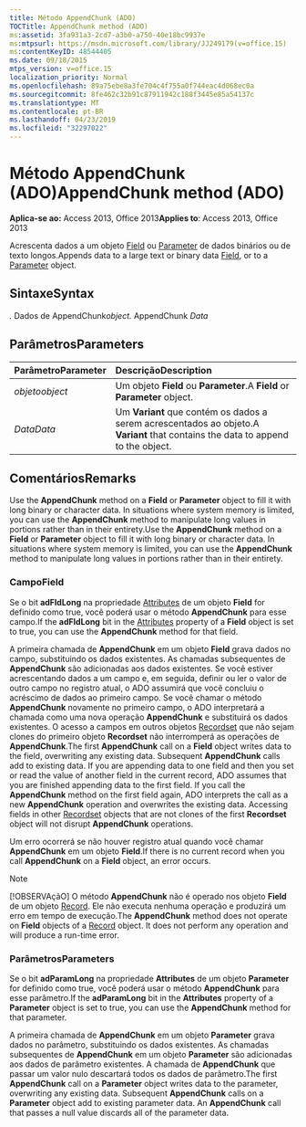 ```yaml
---
title: Método AppendChunk (ADO)
TOCTitle: AppendChunk method (ADO)
ms:assetid: 3fa931a3-2cd7-a3b0-a750-40e18bc9937e
ms:mtpsurl: https://msdn.microsoft.com/library/JJ249179(v=office.15)
ms:contentKeyID: 48544405
ms.date: 09/18/2015
mtps_version: v=office.15
localization_priority: Normal
ms.openlocfilehash: 89a75ebe8a3fe704c4f755a0f744eac4d068ec0a
ms.sourcegitcommit: 8fe462c32b91c87911942c188f3445e85a54137c
ms.translationtype: MT
ms.contentlocale: pt-BR
ms.lasthandoff: 04/23/2019
ms.locfileid: "32297022"
---
```

# <a name="appendchunk-method-ado"></a><span data-ttu-id="2e46f-102">Método AppendChunk (ADO)</span><span class="sxs-lookup"><span data-stu-id="2e46f-102">AppendChunk method (ADO)</span></span>

<span data-ttu-id="2e46f-103">**Aplica-se ao:** Access 2013, Office 2013</span><span class="sxs-lookup"><span data-stu-id="2e46f-103">**Applies to**: Access 2013, Office 2013</span></span>

<span data-ttu-id="2e46f-104">Acrescenta dados a um objeto [Field](field-object-ado.md) ou [Parameter](parameter-object-ado.md) de dados binários ou de texto longos.</span><span class="sxs-lookup"><span data-stu-id="2e46f-104">Appends data to a large text or binary data [Field](field-object-ado.md), or to a [Parameter](parameter-object-ado.md) object.</span></span>

## <a name="syntax"></a><span data-ttu-id="2e46f-105">Sintaxe</span><span class="sxs-lookup"><span data-stu-id="2e46f-105">Syntax</span></span>

<span data-ttu-id="2e46f-106">*.* Dados de  AppendChunk</span><span class="sxs-lookup"><span data-stu-id="2e46f-106">*object.* AppendChunk *Data*</span></span>

## <a name="parameters"></a><span data-ttu-id="2e46f-107">Parâmetros</span><span class="sxs-lookup"><span data-stu-id="2e46f-107">Parameters</span></span>

|<span data-ttu-id="2e46f-108">Parâmetro</span><span class="sxs-lookup"><span data-stu-id="2e46f-108">Parameter</span></span>|<span data-ttu-id="2e46f-109">Descrição</span><span class="sxs-lookup"><span data-stu-id="2e46f-109">Description</span></span>|
|:--------|:----------|
|<span data-ttu-id="2e46f-110">*objeto*</span><span class="sxs-lookup"><span data-stu-id="2e46f-110">*object*</span></span> |<span data-ttu-id="2e46f-111">Um objeto **Field** ou **Parameter**.</span><span class="sxs-lookup"><span data-stu-id="2e46f-111">A **Field** or **Parameter** object.</span></span>|
|<span data-ttu-id="2e46f-112">*Data*</span><span class="sxs-lookup"><span data-stu-id="2e46f-112">*Data*</span></span> |<span data-ttu-id="2e46f-113">Um **Variant** que contém os dados a serem acrescentados ao objeto.</span><span class="sxs-lookup"><span data-stu-id="2e46f-113">A **Variant** that contains the data to append to the object.</span></span>|

## <a name="remarks"></a><span data-ttu-id="2e46f-114">Comentários</span><span class="sxs-lookup"><span data-stu-id="2e46f-114">Remarks</span></span>

<span data-ttu-id="2e46f-p101">Use the **AppendChunk** method on a **Field** or **Parameter** object to fill it with long binary or character data. In situations where system memory is limited, you can use the **AppendChunk** method to manipulate long values in portions rather than in their entirety.</span><span class="sxs-lookup"><span data-stu-id="2e46f-p101">Use the **AppendChunk** method on a **Field** or **Parameter** object to fill it with long binary or character data. In situations where system memory is limited, you can use the **AppendChunk** method to manipulate long values in portions rather than in their entirety.</span></span>

### <a name="field"></a><span data-ttu-id="2e46f-117">Campo</span><span class="sxs-lookup"><span data-stu-id="2e46f-117">Field</span></span>

<span data-ttu-id="2e46f-118">Se o bit **adFldLong** na propriedade [Attributes](attributes-property-ado.md) de um objeto **Field** for definido como true, você poderá usar o método **AppendChunk** para esse campo.</span><span class="sxs-lookup"><span data-stu-id="2e46f-118">If the **adFldLong** bit in the [Attributes](attributes-property-ado.md) property of a **Field** object is set to true, you can use the **AppendChunk** method for that field.</span></span>

<span data-ttu-id="2e46f-p102">A primeira chamada de **AppendChunk** em um objeto **Field** grava dados no campo, substituindo os dados existentes. As chamadas subsequentes de **AppendChunk** são adicionadas aos dados existentes. Se você estiver acrescentando dados a um campo e, em seguida, definir ou ler o valor de outro campo no registro atual, o ADO assumirá que você concluiu o acréscimo de dados ao primeiro campo. Se você chamar o método **AppendChunk** novamente no primeiro campo, o ADO interpretará a chamada como uma nova operação **AppendChunk** e substituirá os dados existentes. O acesso a campos em outros objetos [Recordset](recordset-object-ado.md) que não sejam clones do primeiro objeto **Recordset** não interromperá as operações de **AppendChunk**.</span><span class="sxs-lookup"><span data-stu-id="2e46f-p102">The first **AppendChunk** call on a **Field** object writes data to the field, overwriting any existing data. Subsequent **AppendChunk** calls add to existing data. If you are appending data to one field and then you set or read the value of another field in the current record, ADO assumes that you are finished appending data to the first field. If you call the **AppendChunk** method on the first field again, ADO interprets the call as a new **AppendChunk** operation and overwrites the existing data. Accessing fields in other [Recordset](recordset-object-ado.md) objects that are not clones of the first **Recordset** object will not disrupt **AppendChunk** operations.</span></span>

<span data-ttu-id="2e46f-124">Um erro ocorrerá se não houver registro atual quando você chamar **AppendChunk** em um objeto **Field**.</span><span class="sxs-lookup"><span data-stu-id="2e46f-124">If there is no current record when you call **AppendChunk** on a **Field** object, an error occurs.</span></span>

> [!NOTE]
> <span data-ttu-id="2e46f-p103">[!OBSERVAçãO] O método **AppendChunk** não é operado nos objeto **Field** de um objeto [Record](record-object-ado.md). Ele não executa nenhuma operação e produzirá um erro em tempo de execução.</span><span class="sxs-lookup"><span data-stu-id="2e46f-p103">The **AppendChunk** method does not operate on **Field** objects of a [Record](record-object-ado.md) object. It does not perform any operation and will produce a run-time error.</span></span>

### <a name="parameters"></a><span data-ttu-id="2e46f-127">Parâmetros</span><span class="sxs-lookup"><span data-stu-id="2e46f-127">Parameters</span></span>

<span data-ttu-id="2e46f-128">Se o bit **adParamLong** na propriedade **Attributes** de um objeto **Parameter** for definido como true, você poderá usar o método **AppendChunk** para esse parâmetro.</span><span class="sxs-lookup"><span data-stu-id="2e46f-128">If the **adParamLong** bit in the **Attributes** property of a **Parameter** object is set to true, you can use the **AppendChunk** method for that parameter.</span></span>

<span data-ttu-id="2e46f-p104">A primeira chamada de **AppendChunk** em um objeto **Parameter** grava dados no parâmetro, substituindo os dados existentes. As chamadas subsequentes de **AppendChunk** em um objeto **Parameter** são adicionadas aos dados de parâmetro existentes. A chamada de **AppendChunk** que passar um valor nulo descartará todos os dados de parâmetro.</span><span class="sxs-lookup"><span data-stu-id="2e46f-p104">The first **AppendChunk** call on a **Parameter** object writes data to the parameter, overwriting any existing data. Subsequent **AppendChunk** calls on a **Parameter** object add to existing parameter data. An **AppendChunk** call that passes a null value discards all of the parameter data.</span></span>

